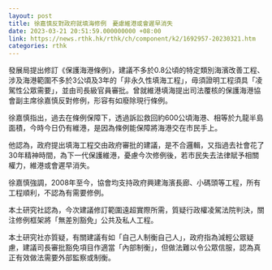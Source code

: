 ```yaml
---
layout: post
title: 徐嘉慎反對政府就填海修例　憂慮維港或會遲早消失
date: 2023-03-21 20:51:59.000000000 +08:00
link: https://news.rthk.hk/rthk/ch/component/k2/1692957-20230321.htm
categories: rthk
---
```


發展局提出修訂《保護海港條例》，建議不多於0.8公頃的特定類別海濱改善工程、涉及海港範圍不多於3公頃及3年的「非永久性填海工程」，毋須證明工程須具「凌駕性公眾需要」，並由司長級官員審批。曾就維港填海提出司法覆核的保護海港協會副主席徐嘉慎反對修例，形容有如廢除現行條例。

徐嘉慎指出，過去在條例保障下，透過訴訟救回約600公頃海港、相等於九龍半島面積，今時今日仍有維港，是因為條例能保障將海港交在市民手上。

他認為，政府提出填海工程交由政府審批的建議，是不合邏輯，又指過去社會花了30年精神時間，為下一代保護維港，憂慮今次修例後，若市民失去法律賦予相關權力，維港或會遲早消失。

徐嘉慎強調，2008年至今，協會均支持政府興建海濱長廊、小碼頭等工程，所有工程順利，不認為有需要修例。

本土研究社認為，今次建議修訂範圍遠超實際所需，質疑行政權凌駕法院判決，關注修例框架將「無差別豁免」公共及私人工程。

本土研究社亦質疑，有關建議有如「自己人制衡自己人」，政府指為減輕公眾疑慮，建議司長審批豁免項目作適當「內部制衡」，但做法難以令公眾信服，認為真正有效做法需要外部監察或制衡。
